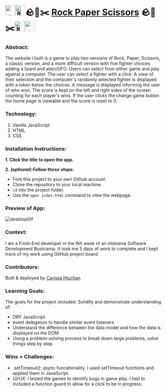 # <picture><source srcset="https://fonts.gstatic.com/s/e/notoemoji/latest/1f6f8/512.webp" type="image/webp"><img src="https://fonts.gstatic.com/s/e/notoemoji/latest/1f6f8/512.gif" alt="🛸" width="32" height="32"></picture><picture><source srcset="https://fonts.gstatic.com/s/e/notoemoji/latest/1f98e/512.webp" type="image/webp"><img src="https://fonts.gstatic.com/s/e/notoemoji/latest/1f98e/512.gif" alt="🦎" width="32" height="32"></picture>🪨📜✂️ [Rock Paper Scissors](https://carissahluchan.github.io/rock-paper-scissors/) 🪨📜✂️<picture><source srcset="https://fonts.gstatic.com/s/e/notoemoji/latest/1f98e/512.webp" type="image/webp"><img src="https://fonts.gstatic.com/s/e/notoemoji/latest/1f98e/512.gif" alt="🦎" width="32" height="32"></picture><picture><source srcset="https://fonts.gstatic.com/s/e/notoemoji/latest/1f6f8/512.webp" type="image/webp"><img src="https://fonts.gstatic.com/s/e/notoemoji/latest/1f6f8/512.gif" alt="🛸" width="32" height="32"></picture>

### Abstract:
[//]: <> (Briefly describe what you built and its features. What problem is the app solving? How does this application solve that problem?)
The website I built is a game to play two versions of Rock, Paper, Scissors, a classic version, and a more difficult version with five fighter choices adding a lizard and alien/UFO. Users can select from either game and play against a computer. The user can select a fighter with a click. A view of their selection and the computer's randomly selected fighter is displayed with a token below the choices. A message is displayed informing the user of who won. The score is kept on the left and right sides of the screen counting for each player's wins. If the user clicks the change game button the home page is viewable and the score is reset to 0.

### Technology:
1. Vanilla JavaScript
2. HTML
3. CSS

### Installation Instructions:
[//]: <> (What steps does a person have to take to get your app cloned down and running?)
**1. Click the title to open the app.**

**2. _(optional) Follow these steps:_**
- Fork this project to your own Github account.
- Clone the repository to your local machine.
- `cd` into the project folder.
- Use the `open index.html` command to view the webpage.

### Preview of App:
[//]: <> (Provide ONE gif or screenshot of your application - choose the "coolest" piece of functionality to show off.)
![desktopGif](./assets/RPS.gif)

### Context:
[//]: <> (Give some context for the project here. How long did you have to work on it? How far into the Turing program are you?)
I am a Front-End developer in the 6th week of an intensive Software Development Bootcamp. It took me 5 days of work to complete and I kept track of my work using GitHub project board.

### Contributors:
[//]: <> (Who worked on this application? Link to their GitHubs.)
Built & deployed by [Carissa Hluchan](https://github.com/CarissaHluchan)

### Learning Goals:
[//]: <> (What were the learning goals of this project? What tech did you work with?)
The goals for the project included:
Solidify and demonstrate understanding of:
- DRY JavaScript
- event delegation to handle similar event listeners
- Understand the difference between the data model and how the data is displayed on the DOM
- Using a problem-solving process to break down large problems, solve things step by step.

### Wins + Challenges:
[//]: <> (What are 2-3 wins you have from this project? What were some challenges you faced - and how did you get over them?)
- .setTimeout(): async funcationality. I used setTimeout functions and applied them in JavaScript. 
- UI/UX: I tested the games to identify bugs in game play. I had to included a function guard to allow for a click to be in progress. 

